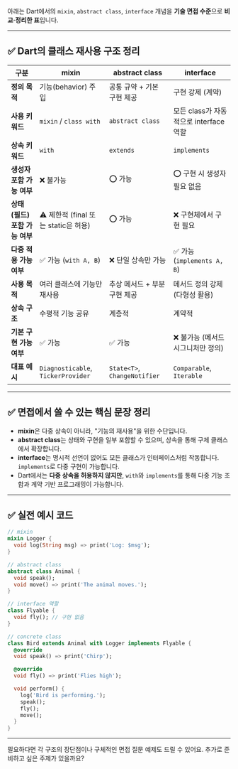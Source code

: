 아래는 Dart에서의 `mixin`, `abstract class`, `interface` 개념을 **기술 면접 수준**으로 **비교·정리한 표**입니다.

---

## ✅ Dart의 클래스 재사용 구조 정리

| 구분                  | mixin                              | abstract class               | interface                    |
| ------------------- | ---------------------------------- | ---------------------------- | ---------------------------- |
| **정의 목적**           | 기능(behavior) 주입                    | 공통 규약 + 기본 구현 제공             | 구현 강제 (계약)                   |
| **사용 키워드**          | `mixin` / `class with`             | `abstract class`             | 모든 class가 자동적으로 interface 역할 |
| **상속 키워드**          | `with`                             | `extends`                    | `implements`                 |
| **생성자 포함 가능 여부**    | ❌ 불가능                              | ⭕ 가능                         | ⭕ 구현 시 생성자 필요 없음             |
| **상태(필드) 포함 가능 여부** | ⚠️ 제한적 (final 또는 static은 허용)       | ⭕ 가능                         | ❌ 구현체에서 구현 필요                |
| **다중 적용 가능 여부**     | ✅ 가능 (`with A, B`)                 | ❌ 단일 상속만 가능                  | ✅ 가능 (`implements A, B`)     |
| **사용 목적**           | 여러 클래스에 기능만 재사용                    | 추상 메서드 + 부분 구현 제공            | 메서드 정의 강제 (다형성 활용)           |
| **상속 구조**           | 수평적 기능 공유                          | 계층적                          | 계약적                          |
| **기본 구현 가능 여부**     | ✅ 가능                               | ✅ 가능                         | ❌ 불가능 (메서드 시그니처만 정의)         |
| **대표 예시**           | `Diagnosticable`, `TickerProvider` | `State<T>`, `ChangeNotifier` | `Comparable`, `Iterable`     |

---

## ✅ 면접에서 쓸 수 있는 핵심 문장 정리

* **mixin**은 다중 상속이 아니라, "기능의 재사용"을 위한 수단입니다.
* **abstract class**는 상태와 구현을 일부 포함할 수 있으며, 상속을 통해 구체 클래스에서 확장합니다.
* **interface**는 명시적 선언이 없어도 모든 클래스가 인터페이스처럼 작동합니다. `implements`로 다중 구현이 가능합니다.
* Dart에서는 **다중 상속을 허용하지 않지만**, `with`와 `implements`를 통해 다중 기능 조합과 계약 기반 프로그래밍이 가능합니다.

---

## ✅ 실전 예시 코드

```dart
// mixin
mixin Logger {
  void log(String msg) => print('Log: $msg');
}

// abstract class
abstract class Animal {
  void speak();
  void move() => print('The animal moves.');
}

// interface 역할
class Flyable {
  void fly(); // 구현 없음
}

// concrete class
class Bird extends Animal with Logger implements Flyable {
  @override
  void speak() => print('Chirp');

  @override
  void fly() => print('Flies high');

  void perform() {
    log('Bird is performing.');
    speak();
    fly();
    move();
  }
}
```

---

필요하다면 각 구조의 장단점이나 구체적인 면접 질문 예제도 드릴 수 있어요.
추가로 준비하고 싶은 주제가 있을까요?
